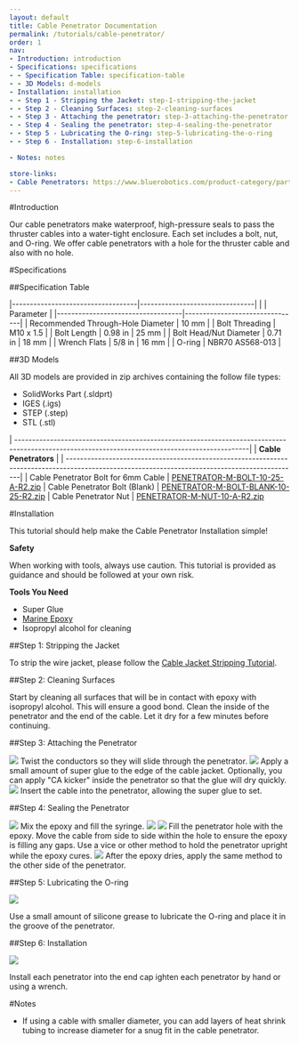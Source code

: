 ```yaml
---
layout: default
title: Cable Penetrator Documentation
permalink: /tutorials/cable-penetrator/
order: 1
nav:
- Introduction: introduction
- Specifications: specifications 
- - Specification Table: specification-table
- - 3D Models: d-models
- Installation: installation
- - Step 1 - Stripping the Jacket: step-1-stripping-the-jacket
- - Step 2 - Cleaning Surfaces: step-2-cleaning-surfaces
- - Step 3 - Attaching the penetrator: step-3-attaching-the-penetrator
- - Step 4 - Sealing the penetrator: step-4-sealing-the-penetrator
- - Step 5 - Lubricating the O-ring: step-5-lubricating-the-o-ring
- - Step 6 - Installation: step-6-installation

- Notes: notes

store-links:
- Cable Penetrators: https://www.bluerobotics.com/product-category/parts/connectors/
---
```

#Introduction

Our cable penetrators make waterproof, high-pressure seals to pass the thruster cables into a water-tight enclosure. Each set includes a bolt, nut, and O-ring. We offer cable penetrators with a hole for the thruster cable and also with no hole. 

#Specifications 

##Specification Table

|-----------------------------------|--------------------------------|
|                                   |          Parameter             |
|-----------------------------------|--------------------------------|
| Recommended Through-Hole Diameter | 10 mm                          |
| Bolt Threading                    | M10 x 1.5                      |
| Bolt Length                       | 0.98 in      | 25 mm           |
| Bolt Head/Nut Diameter            | 0.71 in      | 18 mm           |
| Wrench Flats                      | 5/8 in       | 16 mm           |
| O-ring 														| NBR70 AS568-013                |

##3D Models

All 3D models are provided in zip archives containing the follow file types:

- SolidWorks Part (.sldprt)
- IGES (.igs) 
- STEP (.step)
- STL (.stl)

| -----------------------------------------------------------------------------------------------------------------------------------------------|
|               **Cable Penetrators**                                                                                                            |
| -----------------------------------------------------------------------------------------------------------------------------------------------|
| Cable Penetrator Bolt for 6mm Cable  | [PENETRATOR-M-BOLT-10-25-A-R2.zip](http://www.bluerobotics.com/models/PENETRATOR-M-BOLT-10-25-A-R2.zip)
| Cable Penetrator Bolt (Blank)        | [PENETRATOR-M-BOLT-BLANK-10-25-R2.zip](http://www.bluerobotics.com/models/PENETRATOR-M-BOLT-BLANK-10-25-R2.zip)
| Cable Penetrator Nut                 | [PENETRATOR-M-NUT-10-A-R2.zip](http://www.bluerobotics.com/models/PENETRATOR-M-NUT-10-A-R2.zip)


#Installation

This tutorial should help make the Cable Penetrator Installation simple!

**Safety**

<i class="fa fa-exclamation-triangle fa-fw fa-2x text-warning"></i> When working with tools, always use caution. This tutorial is provided as guidance and should be followed at your own risk.

**Tools You Need**

* Super Glue
* [Marine Epoxy](https://www.bluerobotics.com/store/tools/loctite-marine-epoxy/)
* Isopropyl alcohol for cleaning

##Step 1: Stripping the Jacket

To strip the wire jacket, please follow the [Cable Jacket Stripping Tutorial](/tutorials/cable-stripping/).

##Step 2: Cleaning Surfaces

Start by cleaning all surfaces that will be in contact with epoxy with isopropyl alcohol. This will ensure a good bond. Clean the inside of the penetrator and the end of the cable. Let it dry for a few minutes before continuing.

##Step 3: Attaching the Penetrator

<img src="/assets/images/tutorials/cable-penetrator/step-1.png" class="img-responsive" style="max-width:600px" />
Twist the conductors so they will slide through the penetrator.

<img src="/assets/images/tutorials/cable-penetrator/step-2.png" class="img-responsive" style="max-width:600px" />
Apply a small amount of super glue to the edge of the cable jacket. Optionally, you can apply "CA kicker" inside the penetrator so that the glue will dry quickly.

<img src="/assets/images/tutorials/cable-penetrator/step-3.png" class="img-responsive" style="max-width:600px" />
Insert the cable into the penetrator, allowing the super glue to set.  

##Step 4: Sealing the Penetrator

<img src="/assets/images/tutorials/cable-penetrator/step-4.png" class="img-responsive" style="max-width:600px" />
Mix the epoxy and fill the syringe. 

<img src="/assets/images/tutorials/cable-penetrator/step-5.png" class="img-responsive" style="max-width:600px" />
<img src="/assets/images/tutorials/cable-penetrator/step-6.png" class="img-responsive" style="max-width:600px" />
Fill the penetrator hole with the epoxy. Move the cable from side to side within the hole to ensure the epoxy is filling any gaps. Use a vice or other method to hold the penetrator upright while the epoxy cures.

<img src="/assets/images/tutorials/cable-penetrator/step-7.png" class="img-responsive" style="max-width:600px" />
After the epoxy dries, apply the same method to the other side of the penetrator. 

##Step 5: Lubricating the O-ring

<img src="/assets/images/tutorials/cable-penetrator/step-six.png" class="img-responsive" style="max-width:600px" />

Use a small amount of silicone grease to lubricate the O-ring and place it in the groove of the penetrator. 

##Step 6: Installation

<img src="/assets/images/tutorials/cable-penetrator/step-five.png" class="img-responsive" style="max-width:600px" />

Install each penetrator into the end cap ighten each penetrator by hand or using a wrench.




#Notes

* If using a cable with smaller diameter, you can add layers of heat shrink tubing to increase diameter for a snug fit in the cable penetrator.

